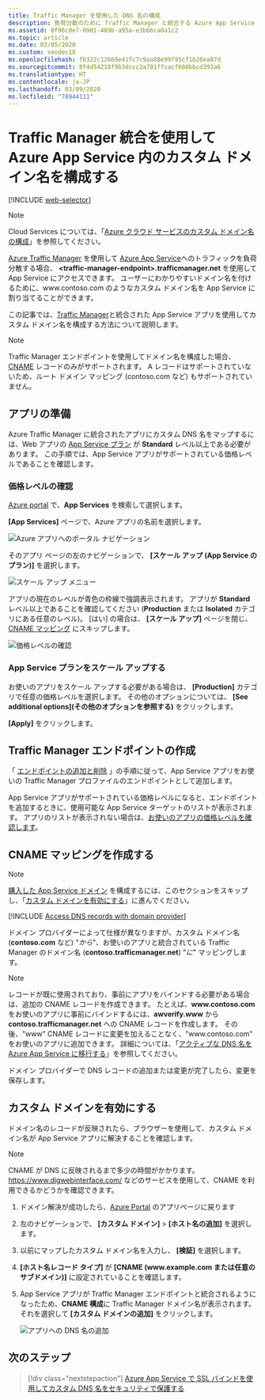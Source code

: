 ```yaml
---
title: Traffic Manager を使用した DNS 名の構成
description: 負荷分散のために Traffic Manager と統合する Azure App Service アプリのカスタムドメインを構成する方法について学びます。
ms.assetid: 0f96c0e7-0901-489b-a95a-e3b66ca0a1c2
ms.topic: article
ms.date: 03/05/2020
ms.custom: seodec18
ms.openlocfilehash: f8322c12669e41fc7c9aa88e99f95cf1b26ea87d
ms.sourcegitcommit: 8f4d54218f9b3dccc2a701ffcacf608bbcd393a6
ms.translationtype: HT
ms.contentlocale: ja-JP
ms.lasthandoff: 03/09/2020
ms.locfileid: "78944111"
---
```

# <a name="configure-a-custom-domain-name-in-azure-app-service-with-traffic-manager-integration"></a>Traffic Manager 統合を使用して Azure App Service 内のカスタム ドメイン名を構成する

[!INCLUDE [web-selector](../../includes/websites-custom-domain-selector.md)]

> [!NOTE]
> Cloud Services については、「[Azure クラウド サービスのカスタム ドメイン名の構成](../cloud-services/cloud-services-custom-domain-name.md)」を参照してください。

[Azure Traffic Manager](/azure/traffic-manager/) を使用して [Azure App Service](overview.md)へのトラフィックを負荷分散する場合、 **\<traffic-manager-endpoint>.trafficmanager.net** を使用して App Service にアクセスできます。 ユーザーにわかりやすいドメイン名を付けるために、www\.contoso.com のようなカスタム ドメイン名を App Service に割り当てることができます。

この記事では、[Traffic Manager](../traffic-manager/traffic-manager-overview.md)と統合された App Service アプリを使用してカスタム ドメイン名を構成する方法について説明します。

> [!NOTE]
> Traffic Manager エンドポイントを使用してドメイン名を構成した場合、[CNAME](https://en.wikipedia.org/wiki/CNAME_record) レコードのみがサポートされます。 A レコードはサポートされていないため、ルート ドメイン マッピング (contoso.com など) もサポートされていません。
> 

## <a name="prepare-the-app"></a>アプリの準備

Azure Traffic Manager に統合されたアプリにカスタム DNS 名をマップするには、Web アプリの [App Service プラン](https://azure.microsoft.com/pricing/details/app-service/) が **Standard** レベル以上である必要があります。 この手順では、App Service アプリがサポートされている価格レベルであることを確認します。

### <a name="check-the-pricing-tier"></a>価格レベルの確認

[Azure portal](https://portal.azure.com) で、**App Services** を検索して選択します。

**[App Services]** ページで、Azure アプリの名前を選択します。

![Azure アプリへのポータル ナビゲーション](./media/app-service-web-tutorial-custom-domain/select-app.png)

そのアプリ ページの左のナビゲーションで、 **[スケール アップ (App Service のプラン)]** を選択します。

![スケール アップ メニュー](./media/app-service-web-tutorial-custom-domain/scale-up-menu.png)

アプリの現在のレベルが青色の枠線で強調表示されます。 アプリが **Standard** レベル以上であることを確認してください (**Production** または **Isolated** カテゴリにある任意のレベル)。 [はい] の場合は、 **[スケール アップ]** ページを閉じ、[CNAME マッピング](#create-the-cname-mapping) にスキップします。

![価格レベルの確認](./media/app-service-web-tutorial-custom-domain/check-pricing-tier.png)

### <a name="scale-up-the-app-service-plan"></a>App Service プランをスケール アップする

お使いのアプリをスケール アップする必要がある場合は、 **[Production]** カテゴリで任意の価格レベルを選択します。 その他のオプションについては、 **[See additional options]\(その他のオプションを参照する\)** をクリックします。

**[Apply]** をクリックします。

## <a name="create-traffic-manager-endpoint"></a>Traffic Manager エンドポイントの作成

「 [エンドポイントの追加と削除](../traffic-manager/traffic-manager-endpoints.md) 」の手順に従って、App Service アプリをお使いの Traffic Manager プロファイルのエンドポイントとして追加します。

App Service アプリがサポートされている価格レベルになると、エンドポイントを追加するときに、使用可能な App Service ターゲットのリストが表示されます。 アプリのリストが表示されない場合は、[お使いのアプリの価格レベルを確認します](#prepare-the-app)。

## <a name="create-the-cname-mapping"></a>CNAME マッピングを作成する
> [!NOTE]
> [購入した App Service ドメイン](manage-custom-dns-buy-domain.md) を構成するには、このセクションをスキップし、「[カスタム ドメインを有効にする](#enable-custom-domain)」に進んでください。
> 

[!INCLUDE [Access DNS records with domain provider](../../includes/app-service-web-access-dns-records-no-h.md)]

ドメイン プロバイダーによって仕様が異なりますが、カスタム ドメイン名 (**contoso.com** など) "*から*"、お使いのアプリと統合されている Traffic Manager のドメイン名 (**contoso.trafficmanager.net**) "*に*" マッピングします。

> [!NOTE]
> レコードが既に使用されており、事前にアプリをバインドする必要がある場合は、追加の CNAME レコードを作成できます。 たとえば、**www\.contoso.com** をお使いのアプリに事前にバインドするには、**awverify.www** から **contoso.trafficmanager.net** への CNAME レコードを作成します。 その後、"www" CNAME レコードに変更を加えることなく、"www\.contoso.com" をお使いのアプリに追加できます。 詳細については、「[アクティブな DNS 名を Azure App Service に移行する](manage-custom-dns-migrate-domain.md)」を参照してください。

ドメイン プロバイダーで DNS レコードの追加または変更が完了したら、変更を保存します。

## <a name="enable-custom-domain"></a>カスタム ドメインを有効にする
ドメイン名のレコードが反映されたら、ブラウザーを使用して、カスタム ドメイン名が App Service アプリに解決することを確認します。

> [!NOTE]
> CNAME が DNS に反映されるまで多少の時間がかかります。 <a href="https://www.digwebinterface.com/">https://www.digwebinterface.com/</a> などのサービスを使用して、CNAME を利用できるかどうかを確認できます。
> 
> 

1. ドメイン解決が成功したら、[Azure Portal](https://portal.azure.com) のアプリページに戻ります
2. 左のナビゲーションで、 **[カスタム ドメイン]**  >  **[ホスト名の追加]** を選択します。
4. 以前にマップしたカスタム ドメイン名を入力し、 **[検証]** を選択します。
5. **[ホスト名レコード タイプ]** が **[CNAME (www\.example.com または任意のサブドメイン)]** に設定されていることを確認します。

6. App Service アプリが Traffic Manager エンドポイントと統合されるようになったため、**CNAME 構成**に Traffic Manager ドメイン名が表示されます。 それを選択して **[カスタム ドメインの追加]** をクリックします。

    ![アプリへの DNS 名の追加](./media/configure-domain-traffic-manager/enable-traffic-manager-domain.png)

## <a name="next-steps"></a>次のステップ

> [!div class="nextstepaction"]
> [Azure App Service で SSL バインドを使用してカスタム DNS 名をセキュリティで保護する](configure-ssl-bindings.md)

